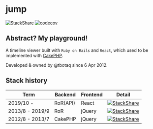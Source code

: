 # jump
[![StackShare](http://img.shields.io/badge/tech-stack-0690fa.svg?style=flat)](https://stackshare.io/tbotaq/twitjump-me-2019-slash-10)
[![codecov](https://codecov.io/gh/tbotaq/jump/branch/rebuild-frontend/graph/badge.svg?token=0TExBWzYW5)](https://codecov.io/gh/tbotaq/jump)
## Abstract? My playground!
A timeline viewer built with `Ruby on Rails` and `React`, which used to be implemented with [CakePHP](https://github.com/tbotqy/timeline-viewer).

Developed & owned by @tbotaq since 6 Apr 2012.

## Stack history
Term | Backend | Frontend | Detail
-- | -- | -- | --
2019/10 - | RoR(API) | React | [![StackShare](http://img.shields.io/badge/tech-stack-0690fa.svg?style=flat)](https://stackshare.io/tbotaq/twitjump-me-2019-slash-10)
2013/8 - 2019/9 | RoR | jQuery | [![StackShare](http://img.shields.io/badge/tech-stack-0690fa.svg?style=flat)](https://stackshare.io/tbotaq/twitjump-me-2013-slash-8-2019-slash-9)
2012/8 - 2013/7 | CakePHP | jQuery | [![StackShare](http://img.shields.io/badge/tech-stack-0690fa.svg?style=flat)](https://stackshare.io/tbotaq/twitjump-me-2012-slash-8-2013-slash-7)

